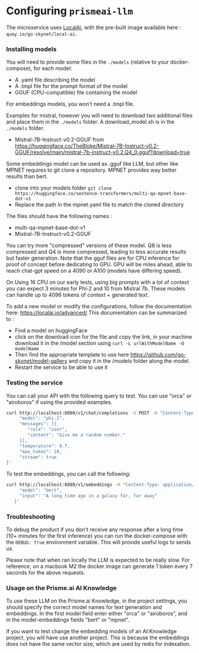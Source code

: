 # Configuring `prismeai-llm`

The microservice uses [LocalAi](https://github.com/go-skynet/LocalAI), with the pre-built image available here : `quay.io/go-skynet/local-ai`.

### Installing models

You will need to provide some files in the `./models`
(relative to your docker-compose), for each model:
- A .yaml file describing the model
- A .tmpl file for the prompt format of the model
- GGUF (CPU-compatible) file containing the model

For embeddings models, you won't need a .tmpl file.

Examples for mistral, however you will need to download two additional files and place them in the `./models` folder. A download_model.sh is in the `./models` folder.
- Mistral-7B-Instruct-v0.2-GGUF from https://huggingface.co/TheBloke/Mistral-7B-Instruct-v0.2-GGUF/resolve/main/mistral-7b-instruct-v0.2.Q4_0.gguf?download=true


Some embeddings model can be used as .gguf like LLM, but other like MPNET requires to git clone a repository.
MPNET provides way better results than bert.
- clone into your models folder `git clone https://huggingface.co/sentence-transformers/multi-qa-mpnet-base-dot-v1`
- Replace the path in the mpnet.yaml file to match the cloned directory


The files should have the following names :
- multi-qa-mpnet-base-dot-v1
- Mistral-7B-Instruct-v0.2-GGUF

You can try more "compressed" versions of these model. Q8 is less compressed and Q4 is more compressed,
leading to less accurate results but faster generation. Note that the gguf files are for CPU inference for proof of concept before dedicating to GPU. GPU will be miles ahead, able to reach chat-gpt speed on a 4090 or A100 (models have differing speed).

On Using 16 CPU on our early tests, using big prompts with a lot of context you can expect 3 minutes for Phi-2 and 10 from Mistral 7b. These models can handle up to 4096 tokens of context + generated text.

To add a new model or modify the configurations, follow the documentation here: https://localai.io/advanced/
This documentation can be summarized to :
- Find a model on huggingFace
- click on the download icon for the file and copy the link, in your machine download it in the /model section using
`curl -L urlWithModelName -O modelName`
- Then find the appropriate template to use here https://github.com/go-skynet/model-gallery and copy it in the /models folder along the model.
- Restart the service to be able to use it

### Testing the service
You can call your API with the following query to test. You can use "orca" or "airoboros" if using
the provided examples.

```bash
curl http://localhost:8080/v1/chat/completions -X POST -H "Content-Type: application/json" -d '{
     "model": "phi-2",
     "messages": [{
     	"role": "user",
     	"content": "Give me a random number."
     }],
     "temperature": 0.7,
     "max_token": 10,
     "stream": true
}'
```

To test the embeddings, you can call the following:
```bash
curl http://localhost:8080/v1/embeddings -H "Content-Type: application/json" -d '{                                                                                                                                                 ─╯
     "model": "bert",
     "input": "A long time ago in a galaxy far, far away"
   }'
```

### Troubleshooting

To debug the product if you don't receive any response after a long time (10+ minutes for the first inference)
you can run the docker-compose with the `DEBUG: true` environment variable. This will provide useful
logs to sends us.

Please note that when ran locally the LLM is expected to be really slow. For reference, on a macbook M2
the docker image can generate 1 token every 7 seconds for the above requests.


### Usage on the Prisme.ai AI Knowledge

To use these LLM on the Prisme.ai Knowledge, in the project settings, you should specify the correct model names
for text generation and embeddings. In the first model field enter either "orca" or "airoboros", and
in the model-embeddings fields "bert" or "mpnet".

If you want to test change the embedding models of an AI:Knowledge project, you will have use another project. This is because the
embeddings does not have the same vector size, which are used by redis for indexation.
